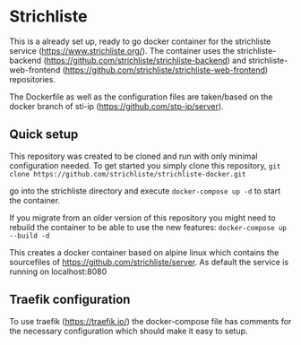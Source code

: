 # Strichliste
This is a already set up, ready to go docker container for the strichliste service (https://www.strichliste.org/).
The container uses the strichliste-backend (https://github.com/strichliste/strichliste-backend) and strichliste-web-frontend (https://github.com/strichliste/strichliste-web-frontend) repositories.

The Dockerfile as well as the configuration files are taken/based on the docker branch of sti-ip (https://github.com/stp-ip/server).

## Quick setup

This repository was created to be cloned and run with only minimal configuration needed.
To get started you simply clone this repository,
```git clone https://github.com/strichliste/strichliste-docker.git```

go into the strichliste directory and execute
```docker-compose up -d```
to start the container.

If you migrate from an older version of this repository you might need to rebuild the container to be able to use the new features:
```docker-compose up --build -d```

This creates a docker container based on alpine linux which contains the sourcefiles of https://github.com/strichliste/server. 
As default the service is running on localhost:8080

## Traefik configuration
To use traefik (https://traefik.io/) the docker-compose file has comments for the necessary configuration which should make it easy to setup.
